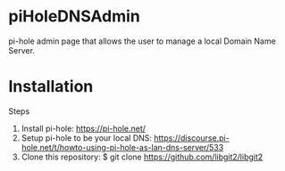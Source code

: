 # piHoleDNSAdmin
pi-hole admin page that allows the user to manage a local Domain Name Server.

# Installation
Steps
1. Install pi-hole: https://pi-hole.net/
2. Setup pi-hole to be your local DNS: https://discourse.pi-hole.net/t/howto-using-pi-hole-as-lan-dns-server/533
3. Clone this repository: $ git clone https://github.com/libgit2/libgit2
